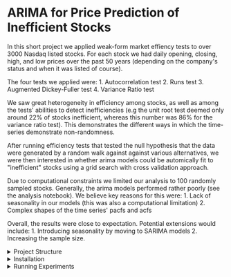 # ARIMA for Price Prediction of Inefficient Stocks

In this short project we applied weak-form market effiency tests to over 3000 Nasdaq listed stocks. For each stock we had daily opening, closing, 
high, and low prices over the past 50 years (depending on the company's status and when it was listed of course).

The four tests we applied were:
    1. Autocorrelation test
    2. Runs test
    3. Augmented Dickey-Fuller test
    4. Variance Ratio test

We saw great heterogeneity in efficiency among stocks, as well as among the tests' abilities to detect inefficiencies (e.g the unit root test deemed 
only around 22% of stocks inefficient, whereas this number was 86% for the variance ratio test). This demonstrates the different ways in which the 
time-series demonstrate non-randomness.

After running efficiency tests that tested the null hypothesis that the data were generated by a random walk against against various alternatives, 
we were then interested in whether arima models could be automically fit to "inefficient" stocks using a grid search with cross validation approach.

Due to computational constraints we limited our analysis to 100 randomly sampled stocks.
Generally, the arima models performed rather poorly (see the analysis notebook). We believe key reasons for this were:
    1. Lack of seasonality in our models (this was also a computational limitation)
    2. Complex shapes of the time series' pacfs and acfs

Overall, the results were close to expectation. Potential extensions would include:
    1. Introducing seasonality by moving to SARIMA models
    2. Increasing the sample size.



<details>
  <summary>Project Structure</summary>
    
- **data**: This folder contains the project's data in CSV format.
- **dev**: This folder contains work in progress
- **pipeline.py**: This file contains our automated time series forecasting training pipeline
- **evaluation.py**: This file contains a script that measures the performance of our models.
</details>


<details>
  <summary>Installation</summary>
We recommed using a virtual environment. Here's how you can set up the environment:

1. **Create a Virtual Environment**: Run the following command in your terminal to create a virtual environment named `venv`:

    ```
    python -m venv venv
    ```

2. **Activate the Virtual Environment**: Activate the virtual environment using the appropriate command for your operating system:

    For macOS/Linux:

    ```
    source venv/bin/activate
    ```

    For Windows:

    ```
    venv\Scripts\activate
    ```

3. **Install Requirements**: Once the virtual environment is activated, install the project dependencies using pip:

    ```
    pip install -r requirements.txt
    ```

4. **Download Data**: Populate the data dictionary by downloading data from kaggle:

    Head to [kaggle](https://www.kaggle.com/datasets/svaningelgem/nasdaq-daily-stock-prices/data) and download and unzip the Nasdaq stock price dataset and move it to the data/raw directory:
</details>

<details>
  <summary>Running Experiments</summary>
To run the experiments and replicate the results of our projects, run the following commands:

1. **Data Preprocessing**: This will created cleaned versions of all time series stored in the cleaned dir.

    ```
    python data_cleaning.py
    ```
2. **Run Weak-Form Tests**: This runs the autocorrelation, sample, unit root and variance ratio tests on all 3k stocks and saves the respective results to dataframes in the results dir.

    ```
    python autocorr_test.py
    python runs_test_package.py
    python unit_root_test.py
    python variance_ratio_test.py
    ```
3. **Train sample of 100 SARIMA models** This trains 100 ARIMA models using grid search and cross validation, and generates predictions based on them for the final 30 trading days in the data, which are saved to the predictions dir.
    ```
    python best_model_search.py --output_file sample_100_n.csv --sample --rolling --predict --n_test 30
    ```
4. **Analyse Results** Run the results_analysis.ipynb to generate the plots and insights discussed in the project paper. 
</details>
